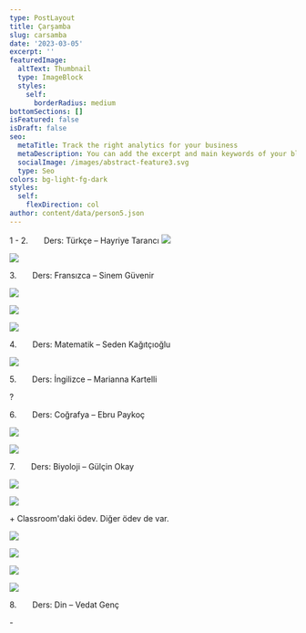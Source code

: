 ```yaml
---
type: PostLayout
title: Çarşamba
slug: carsamba
date: '2023-03-05'
excerpt: ''
featuredImage:
  altText: Thumbnail
  type: ImageBlock
  styles:
    self:
      borderRadius: medium
bottomSections: []
isFeatured: false
isDraft: false
seo:
  metaTitle: Track the right analytics for your business
  metaDescription: You can add the excerpt and main keywords of your blog post here.
  socialImage: /images/abstract-feature3.svg
  type: Seo
colors: bg-light-fg-dark
styles:
  self:
    flexDirection: col
author: content/data/person5.json
---
```

1 - 2.      
Ders: Türkçe – Hayriye Tarancı
![](/images/WhatsApp%20Image%202025-03-05%20at%2022.05.30%20\(1\).jpeg)

![](/images/WhatsApp%20Image%202025-03-05%20at%2022.05.30%20\(2\).jpeg)



3.      
Ders: Fransızca – Sinem Güvenir

![](/images/WhatsApp%20Image%202025-03-05%20at%2022.05.30.jpeg)


![](/images/WhatsApp%20Image%202025-03-05%20at%2022.05.29%20\(3\).jpeg)

![](/images/WhatsApp%20Image%202025-03-05%20at%2022.05.29%20\(2\).jpeg)

4.      
Ders: Matematik – Seden Kağıtçıoğlu


![](/images/WhatsApp%20Image%202025-03-05%20at%2022.05.29%20\(1\).jpeg)



5.      
Ders: İngilizce – Marianna Kartelli

?


6.      
Ders: Coğrafya – Ebru Paykoç


![](/images/WhatsApp%20Image%202025-03-05%20at%2022.05.29.jpeg)

![](/images/WhatsApp%20Image%202025-03-05%20at%2022.05.19.jpeg)


7.      
Ders: Biyoloji – Gülçin Okay

![](/images/WhatsApp%20Image%202025-03-05%20at%2022.05.13.jpeg)

![](/images/WhatsApp%20Image%202025-03-05%20at%2022.05.12.jpeg)


\+ Classroom'daki ödev.  Diğer ödev de var.

![](/images/WhatsApp%20Image%202025-03-05%20at%2022.05.06%20\(2\).jpeg)

![](/images/WhatsApp%20Image%202025-03-05%20at%2022.05.06%20\(1\).jpeg)

![](/images/WhatsApp%20Image%202025-03-05%20at%2022.05.06.jpeg)

![](/images/WhatsApp%20Image%202025-03-05%20at%2022.05.03.jpeg)

8.      
Ders: Din – Vedat Genç

\-



 



